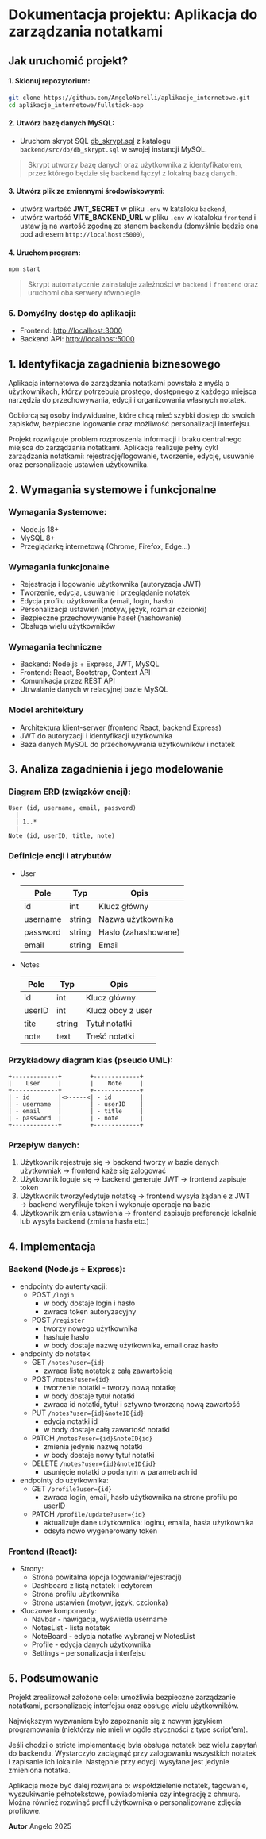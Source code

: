 # Dokumentacja projektu: Aplikacja do zarządzania notatkami

## Jak uruchomić projekt?
#### 1. **Sklonuj repozytorium:**
  ```bash
  git clone https://github.com/AngeloNorelli/aplikacje_internetowe.git
  cd aplikacje_internetowe/fullstack-app
  ```

#### 2. **Utwórz bazę danych MySQL:**
  - Uruchom skrypt SQL [db_skrypt.sql](./fullstack-app/backend/src/db/db_skrypt.sql) z katalogu `backend/src/db/db_skrypt.sql` w swojej instancji MySQL.
  > Skrypt utworzy bazę danych oraz użytkownika z identyfikatorem, przez którego będzie się backend łączył z lokalną bazą danych.

#### 3. **Utwórz plik ze zmiennymi środowiskowymi:**
  - utwórz wartość **JWT_SECRET** w pliku `.env` w kataloku `backend`,
  - utwórz wartość **VITE_BACKEND_URL** w pliku `.env` w kataloku `frontend` i ustaw ją na wartość zgodną ze stanem backendu (domyślnie będzie ona pod adresem `http://localhost:5000`),

#### 4. **Uruchom program:**
  ```bash
  npm start
  ```
  > Skrypt automatycznie zainstaluje zależności w `backend` i `frontend` oraz uruchomi oba serwery równolegle.

### 5. **Domyślny dostęp do aplikacji:**
  - Frontend: [http://localhost:3000](http://localhost:3000)
  - Backend API: [http://localhost:5000](http://localhost:5000)


## 1. Identyfikacja zagadnienia biznesowego
Aplikacja internetowa do zarządzania notatkami powstała z myślą o użytkownikach, którzy potrzebują prostego, dostępnego z każdego miejsca narzędzia do przechowywania, edycji i organizowania własnych notatek. 

Odbiorcą są osoby indywidualne, które chcą mieć szybki dostęp do swoich zapisków, bezpieczne logowanie oraz możliwość personalizacji interfejsu. 

Projekt rozwiązuje problem rozproszenia informacji i braku centralnego miejsca do zarządzania notatkami. Aplikacja realizuje pełny cykl zarządzania notatkami: rejestrację/logowanie, tworzenie, edycję, usuwanie oraz personalizację ustawień użytkownika.

## 2. Wymagania systemowe i funkcjonalne
### Wymagania Systemowe:
- Node.js 18+
- MySQL 8+
- Przeglądarkę internetową (Chrome, Firefox, Edge...)

### Wymagania funkcjonalne
- Rejestracja i logowanie użytkownika (autoryzacja JWT)
- Tworzenie, edycja, usuwanie i przeglądanie notatek
- Edycja profilu użytkownika (email, login, hasło)
- Personalizacja ustawień (motyw, język, rozmiar czcionki)
- Bezpieczne przechowywanie haseł (hashowanie)
- Obsługa wielu użytkowników

### Wymagania techniczne
- Backend: Node.js + Express, JWT, MySQL
- Frontend: React, Bootstrap, Context API
- Komunikacja przez REST API
- Utrwalanie danych w relacyjnej bazie MySQL

### Model architektury
- Architektura klient-serwer (frontend React, backend Express)
- JWT do autoryzacji i identyfikacji użytkownika
- Baza danych MySQL do przechowywania użytkowników i notatek

## 3. Analiza zagadnienia i jego modelowanie
### Diagram ERD (związków encji):
```
User (id, username, email, password)
  |
  | 1..*
  |
Note (id, userID, title, note)
```

### Definicje encji i atrybutów
- User

  | Pole      | Typ     | Opis                |
  |-----------|---------|---------------------|
  | id        | int     | Klucz główny        |
  | username  | string  | Nazwa użytkownika   |
  | password  | string  | Hasło (zahashowane) |
  | email     | string  | Email               |

- Notes

  | Pole    | Typ   | Opis              |
  |---------|-------|-------------------|
  | id      | int   | Klucz główny      |
  | userID  | int   | Klucz obcy z user |
  | tite    | string| Tytuł notatki     |
  | note    | text  | Treść notatki     |

### Przykładowy diagram klas (pseudo UML):
```
+-------------+        +-------------+
|    User     |        |    Note     |
+-------------+        +-------------+
| - id        |<>-----<| - id        |
| - username  |        | - userID    |
| - email     |        | - title     |
| - password  |        | - note      |
+-------------+        +-------------+
```

### Przepływ danych:
1. Użytkownik rejestruje się → backend tworzy w bazie danych użytkowniak → frontend każe się zalogować
2. Użytkownik loguje się → backend generuje JWT → frontend zapisuje token
3. Użytkwonik tworzy/edytuje notatkę → frontend wysyła żądanie z JWT → backend weryfikuje token i wykonuje operacje na bazie
4. Użytkownik zmienia ustawienia → frontend zapisuje preferencje lokalnie lub wysyła backend (zmiana hasła etc.)

## 4. Implementacja
### Backend (Node.js + Express):
* endpointy do autentykacji:
  - POST `/login`
    * w body dostaje login i hasło
    * zwraca token autoryzacyjny
  - POST `/register`
    * tworzy nowego użytkownika
    * hashuje hasło
    * w body dostaje nazwę użytkownika, email oraz hasło
* endpointy do notatek
  - GET `/notes?user={id}`
    * zwraca listę notatek z całą zawartością
  - POST `/notes?user={id}`
    * tworzenie notatki - tworzy nową notatkę
    * w body dostaje tytuł notatki
    * zwraca id notatki, tytuł i sztywno tworzoną nową zawartość
  - PUT `/notes?user={id}&noteID{id}`
    * edycja notatki id
    * w body dostaje całą zawartość notatki
  - PATCH `/notes?user={id}&noteID{id}`
    * zmienia jedynie nazwę notatki
    * w body dostaje nowy tytuł notatki
  - DELETE `/notes?user={id}&noteID{id}`
    * usunięcie notatki o podanym w parametrach id
* endpointy do użytkownika:
  - GET `/profile?user={id}`
    * zwraca login, email, hasło użytkownika na strone profilu po userID
  - PATCH `/profile/update?user={id}`
    * aktualizuje dane użytkownika: loginu, emaila, hasła użytkownika 
    * odsyła nowo wygenerowany token

### Frontend (React):
- Strony:
  - Strona powitalna (opcja logowania/rejestracji)
  - Dashboard z listą notatek i edytorem
  - Strona profilu użytkownika
  - Strona ustawień (motyw, język, czcionka)
- Kluczowe komponenty:
  - Navbar - nawigacja, wyświetla username
  - NotesList - lista notatek
  - NoteBoard - edycja notatke wybranej w NotesList
  - Profile - edycja danych użytkownika
  - Settings - personalizacja interfejsu

## 5. Podsumowanie
Projekt zrealizował założone cele: umożliwia bezpieczne zarządzanie notatkami, personalizację interfejsu oraz obsługę wielu użytkowników. 

Największym wyzwaniem było zapoznanie się z nowym językiem programowania (niektórzy nie mieli w ogóle styczności z type script'em). 

Jeśli chodzi o stricte implementację była obsługa notatek bez wielu zapytań do backendu. Wystarczyło zaciągnąć przy zalogowaniu wszystkich notatek i zapisanie ich lokalnie. Następnie przy edycji wysyłane jest jedynie zmieniona notatka.

Aplikacja może być dalej rozwijana o: współdzielenie notatek, tagowanie, wyszukiwanie pełnotekstowe, powiadomienia czy integrację z chmurą. Można również rozwinąć profil użytkownika o personalizowane zdjęcia profilowe.

**Autor**
Angelo
2025
